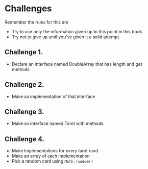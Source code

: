 # Challenges

Remember the rules for this are

- Try to use only the information given up to this point in this book.
- Try not to give up until you've given it a solid attempt

## Challenge 1.

- Declare an interface named DoubleArray that has length and get methods

## Challenge 2.

- Make an implementation of that interface

## Challenge 3.

- Make an interface named Tarot with methods

## Challenge 4.

- Make Implementations for every tarot card.
- Make an array of each implementation
- Pick a random card using `Math.random()`

